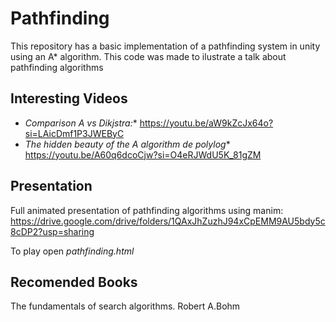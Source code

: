 # Pathfinding
This repository has a basic implementation of a pathfinding system in unity using an A* algorithm. This code was made to ilustrate a talk about pathfinding algorithms


## Interesting Videos

- **Comparison A* vs Dikjstra:** https://youtu.be/aW9kZcJx64o?si=LAicDmf1P3JWEByC
- **The hidden beauty of the A* algorithm de polylog** https://youtu.be/A60q6dcoCjw?si=O4eRJWdU5K_81gZM

## Presentation

Full animated presentation of pathfinding algorithms using manim: https://drive.google.com/drive/folders/1QAxJhZuzhJ94xCpEMM9AU5bdy5c8cDP2?usp=sharing

To play open *pathfinding.html*

## Recomended Books

The fundamentals of search algorithms. Robert A.Bohm
